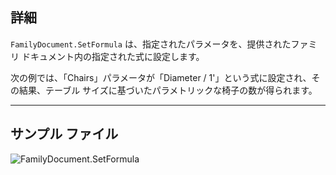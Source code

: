 ## 詳細
`FamilyDocument.SetFormula` は、指定されたパラメータを、提供されたファミリ ドキュメント内の指定された式に設定します。

次の例では、「Chairs」パラメータが「Diameter / 1'」という式に設定され、その結果、テーブル サイズに基づいたパラメトリックな椅子の数が得られます。
___
## サンプル ファイル

![FamilyDocument.SetFormula](./Revit.Application.FamilyDocument.SetFormula_img.jpg)
